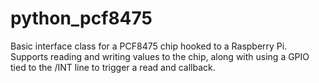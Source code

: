 python_pcf8475
==============

Basic interface class for a PCF8475 chip hooked to a Raspberry Pi. Supports reading
and writing values to the chip, along with using a GPIO tied to the /INT line to
trigger a read and callback.
